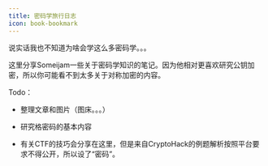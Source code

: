 ```yaml
---
title: 密码学旅行日志
icon: book-bookmark
---
```


说实话我也不知道为啥会学这么多密码学。。。

这里分享Someijam一些关于密码学知识的笔记。因为他相对更喜欢研究公钥加密，所以你可能看不到太多关于对称加密的内容。

Todo：

* 整理文章和图片（图床。。。）

* 研究格密码的基本内容

* 有关CTF的技巧会分享在这里，但是来自CryptoHack的例题解析按照平台要求不得公开，所以设了“密码”。